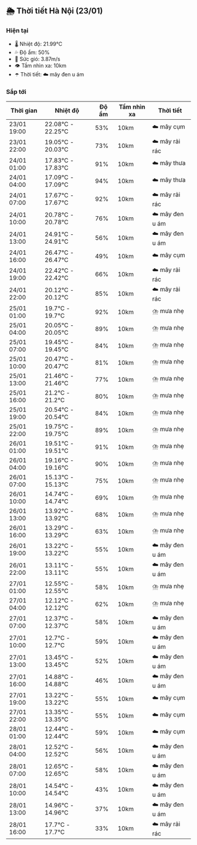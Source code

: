 ## 🌦️ Thời tiết Hà Nội (23/01)

### Hiện tại

- 🌡️ Nhiệt độ: 21.99℃
- 💦 Độ ẩm: 50%
- 💨 Sức gió: 3.87m/s
- 👁️ Tầm nhìn xa: 10km
- ☂️ Thời tiết: ☁️ mây đen u ám

### Sắp tới

| Thời gian | Nhiệt độ | Độ ẩm | Tầm nhìn xa | Thời tiết |
| --- | --- | --- | --- | --- |
| 23/01 19:00 | 22.08℃ - 22.25℃ | 53% | 10km | ☁️ mây cụm |
| 23/01 22:00 | 19.05℃ - 20.03℃ | 73% | 10km | ☁️ mây rải rác |
| 24/01 01:00 | 17.83℃ - 17.83℃ | 91% | 10km | ☁️ mây thưa |
| 24/01 04:00 | 17.09℃ - 17.09℃ | 94% | 10km | ☁️ mây thưa |
| 24/01 07:00 | 17.67℃ - 17.67℃ | 92% | 10km | ☁️ mây rải rác |
| 24/01 10:00 | 20.78℃ - 20.78℃ | 76% | 10km | ☁️ mây đen u ám |
| 24/01 13:00 | 24.91℃ - 24.91℃ | 56% | 10km | ☁️ mây đen u ám |
| 24/01 16:00 | 26.47℃ - 26.47℃ | 49% | 10km | ☁️ mây cụm |
| 24/01 19:00 | 22.42℃ - 22.42℃ | 66% | 10km | ☁️ mây rải rác |
| 24/01 22:00 | 20.12℃ - 20.12℃ | 85% | 10km | ☁️ mây rải rác |
| 25/01 01:00 | 19.7℃ - 19.7℃ | 92% | 10km | ⛈️ mưa nhẹ |
| 25/01 04:00 | 20.05℃ - 20.05℃ | 89% | 10km | ⛈️ mưa nhẹ |
| 25/01 07:00 | 19.45℃ - 19.45℃ | 84% | 10km | ⛈️ mưa nhẹ |
| 25/01 10:00 | 20.47℃ - 20.47℃ | 81% | 10km | ⛈️ mưa nhẹ |
| 25/01 13:00 | 21.46℃ - 21.46℃ | 77% | 10km | ⛈️ mưa nhẹ |
| 25/01 16:00 | 21.2℃ - 21.2℃ | 80% | 10km | ⛈️ mưa nhẹ |
| 25/01 19:00 | 20.54℃ - 20.54℃ | 84% | 10km | ⛈️ mưa nhẹ |
| 25/01 22:00 | 19.75℃ - 19.75℃ | 89% | 10km | ⛈️ mưa nhẹ |
| 26/01 01:00 | 19.51℃ - 19.51℃ | 91% | 10km | ⛈️ mưa nhẹ |
| 26/01 04:00 | 19.16℃ - 19.16℃ | 90% | 10km | ⛈️ mưa nhẹ |
| 26/01 07:00 | 15.13℃ - 15.13℃ | 75% | 10km | ⛈️ mưa nhẹ |
| 26/01 10:00 | 14.74℃ - 14.74℃ | 69% | 10km | ⛈️ mưa nhẹ |
| 26/01 13:00 | 13.92℃ - 13.92℃ | 68% | 10km | ⛈️ mưa nhẹ |
| 26/01 16:00 | 13.29℃ - 13.29℃ | 63% | 10km | ⛈️ mưa nhẹ |
| 26/01 19:00 | 13.22℃ - 13.22℃ | 55% | 10km | ☁️ mây đen u ám |
| 26/01 22:00 | 13.11℃ - 13.11℃ | 55% | 10km | ☁️ mây đen u ám |
| 27/01 01:00 | 12.55℃ - 12.55℃ | 58% | 10km | ⛈️ mưa nhẹ |
| 27/01 04:00 | 12.12℃ - 12.12℃ | 62% | 10km | ⛈️ mưa nhẹ |
| 27/01 07:00 | 12.37℃ - 12.37℃ | 58% | 10km | ☁️ mây đen u ám |
| 27/01 10:00 | 12.7℃ - 12.7℃ | 59% | 10km | ☁️ mây đen u ám |
| 27/01 13:00 | 13.45℃ - 13.45℃ | 52% | 10km | ☁️ mây đen u ám |
| 27/01 16:00 | 14.88℃ - 14.88℃ | 46% | 10km | ☁️ mây đen u ám |
| 27/01 19:00 | 13.22℃ - 13.22℃ | 55% | 10km | ☁️ mây cụm |
| 27/01 22:00 | 13.35℃ - 13.35℃ | 55% | 10km | ☁️ mây cụm |
| 28/01 01:00 | 12.44℃ - 12.44℃ | 59% | 10km | ☁️ mây cụm |
| 28/01 04:00 | 12.52℃ - 12.52℃ | 56% | 10km | ☁️ mây đen u ám |
| 28/01 07:00 | 12.65℃ - 12.65℃ | 58% | 10km | ☁️ mây đen u ám |
| 28/01 10:00 | 14.54℃ - 14.54℃ | 43% | 10km | ☁️ mây đen u ám |
| 28/01 13:00 | 14.96℃ - 14.96℃ | 37% | 10km | ☁️ mây đen u ám |
| 28/01 16:00 | 17.7℃ - 17.7℃ | 33% | 10km | ☁️ mây rải rác |
